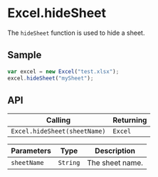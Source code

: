 # Excel.hideSheet

The `hideSheet` function is used to hide a sheet.

## Sample

```javascript
var excel = new Excel("test.xlsx");
excel.hideSheet("mySheet");
```

## API

| Calling | Returning |
|---|---|
| `Excel.hideSheet(sheetName)` | `Excel` |

| Parameters | Type | Description |
|---|---|---|
| `sheetName` | `String` | The sheet name. |